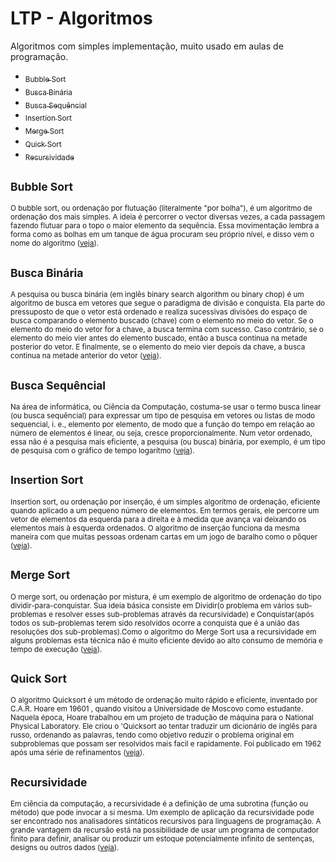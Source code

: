 # LTP - Algoritmos
Algoritmos com simples implementação, muito usado em aulas de programação.

- [<sub>Bubble Sort</sub>](#bubble-sort)
- [<sub>Busca Binária</sub>](#busca-binária)
- [<sub>Busca Sequêncial</sub>](#busca-sequêncial)
- [<sub>Insertion Sort</sub>](#insertion-sort)
- [<sub>Merge Sort</sub>](#merge-sort)
- [<sub>Quick Sort</sub>](#quick-sort)
- [<sub>Recursividade</sub>](#recursividade)

## <sub>Bubble Sort</sub>
<sub>O bubble sort, ou ordenação por flutuação (literalmente "por bolha"), é um algoritmo de ordenação dos mais simples. A ideia é percorrer o vector diversas vezes, a cada passagem fazendo flutuar para o topo o maior elemento da sequência. Essa movimentação lembra a forma como as bolhas em um tanque de água procuram seu próprio nível, e disso vem o nome do algoritmo ([veja](https://github.com/albertocerqueira/logica-tecnica-programacao/blob/master/src/br/com/logica/tecnicas/programacao/algoritmos/BubbleSort.java "veja")).</sub>

## <sub>Busca Binária</sub>
<sub>A pesquisa ou busca binária (em inglês binary search algorithm ou binary chop) é um algoritmo de busca em vetores que segue o paradigma de divisão e conquista. Ela parte do pressuposto de que o vetor está ordenado e realiza sucessivas divisões do espaço de busca comparando o elemento buscado (chave) com o elemento no meio do vetor. Se o elemento do meio do vetor for a chave, a busca termina com sucesso. Caso contrário, se o elemento do meio vier antes do elemento buscado, então a busca continua na metade posterior do vetor. E finalmente, se o elemento do meio vier depois da chave, a busca continua na metade anterior do vetor ([veja](https://github.com/albertocerqueira/logica-tecnica-programacao/blob/master/src/br/com/logica/tecnicas/programacao/algoritmos/BuscaBinaria.java "veja")).</sub>

## <sub>Busca Sequêncial</sub>
<sub>Na área de informática, ou Ciência da Computação, costuma-se usar o termo busca linear (ou busca sequêncial) para expressar um tipo de pesquisa em vetores ou listas de modo sequencial, i. e., elemento por elemento, de modo que a função do tempo em relação ao número de elementos é linear, ou seja, cresce proporcionalmente. Num vetor ordenado, essa não é a pesquisa mais eficiente, a pesquisa (ou busca) binária, por exemplo, é um tipo de pesquisa com o gráfico de tempo logarítmo ([veja](https://github.com/albertocerqueira/logica-tecnica-programacao/blob/master/src/br/com/logica/tecnicas/programacao/algoritmos/BuscaSequencial.java "veja")).</sub>

## <sub>Insertion Sort</sub>
<sub>Insertion sort, ou ordenação por inserção, é um simples algoritmo de ordenação, eficiente quando aplicado a um pequeno número de elementos. Em termos gerais, ele percorre um vetor de elementos da esquerda para a direita e à medida que avança vai deixando os elementos mais à esquerda ordenados. O algoritmo de inserção funciona da mesma maneira com que muitas pessoas ordenam cartas em um jogo de baralho como o pôquer ([veja](https://github.com/albertocerqueira/logica-tecnica-programacao/blob/master/src/br/com/logica/tecnicas/programacao/algoritmos/InsertionSort.java "veja")).</sub>

## <sub>Merge Sort</sub>
<sub>O merge sort, ou ordenação por mistura, é um exemplo de algoritmo de ordenação do tipo dividir-para-conquistar. Sua ideia básica consiste em Dividir(o problema em vários sub-problemas e resolver esses sub-problemas através da recursividade) e Conquistar(após todos os sub-problemas terem sido resolvidos ocorre a conquista que é a união das resoluções dos sub-problemas).Como o algoritmo do Merge Sort usa a recursividade em alguns problemas esta técnica não é muito eficiente devido ao alto consumo de memória e tempo de execução ([veja](https://github.com/albertocerqueira/logica-tecnica-programacao/blob/master/src/br/com/logica/tecnicas/programacao/algoritmos/MergeSort.java "veja")).</sup>

## <sub>Quick Sort</sub>
<sub>O algoritmo Quicksort é um método de ordenação muito rápido e eficiente, inventado por C.A.R. Hoare em 19601 , quando visitou a Universidade de Moscovo como estudante. Naquela época, Hoare trabalhou em um projeto de tradução de máquina para o National Physical Laboratory. Ele criou o 'Quicksort ao tentar traduzir um dicionário de inglês para russo, ordenando as palavras, tendo como objetivo reduzir o problema original em subproblemas que possam ser resolvidos mais facil e rapidamente. Foi publicado em 1962 após uma série de refinamentos ([veja](https://github.com/albertocerqueira/logica-tecnica-programacao/blob/master/src/br/com/logica/tecnicas/programacao/algoritmos/QuickSort.java "veja")).</sub>

## <sub>Recursividade</sub>
<sub>Em ciência da computação, a recursividade é a definição de uma subrotina (função ou método) que pode invocar a si mesma. Um exemplo de aplicação da recursividade pode ser encontrado nos analisadores sintáticos recursivos para linguagens de programação. A grande vantagem da recursão está na possibilidade de usar um programa de computador finito para definir, analisar ou produzir um estoque potencialmente infinito de sentenças, designs ou outros dados ([veja](https://github.com/albertocerqueira/logica-tecnica-programacao/blob/master/src/br/com/logica/tecnicas/programacao/algoritmos/Recursividade.java "veja")).</sub>
